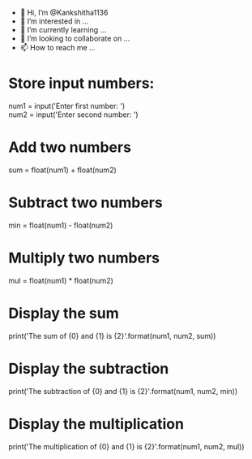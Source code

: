 - 👋 Hi, I’m @Kankshitha1136
- 👀 I’m interested in ...
- 🌱 I’m currently learning ...
- 💞️ I’m looking to collaborate on ...
- 📫 How to reach me ...

<!---
Kankshitha1136/Kankshitha1136 is a ✨ special ✨ repository because its `README.md` (this file) appears on your GitHub profile.
You can click the Preview link to take a look at your changes.
--->
# Store input numbers:  
num1 = input('Enter first number: ')  
num2 = input('Enter second number: ')  
  
# Add two numbers  
sum = float(num1) + float(num2)  
# Subtract two numbers  
min = float(num1) - float(num2)  
# Multiply two numbers  
mul = float(num1) * float(num2)   
# Display the sum  
print('The sum of {0} and {1} is {2}'.format(num1, num2, sum))  
  
# Display the subtraction  
print('The subtraction of {0} and {1} is {2}'.format(num1, num2, min))  
# Display the multiplication  
print('The multiplication of {0} and {1} is {2}'.format(num1, num2, mul))  
